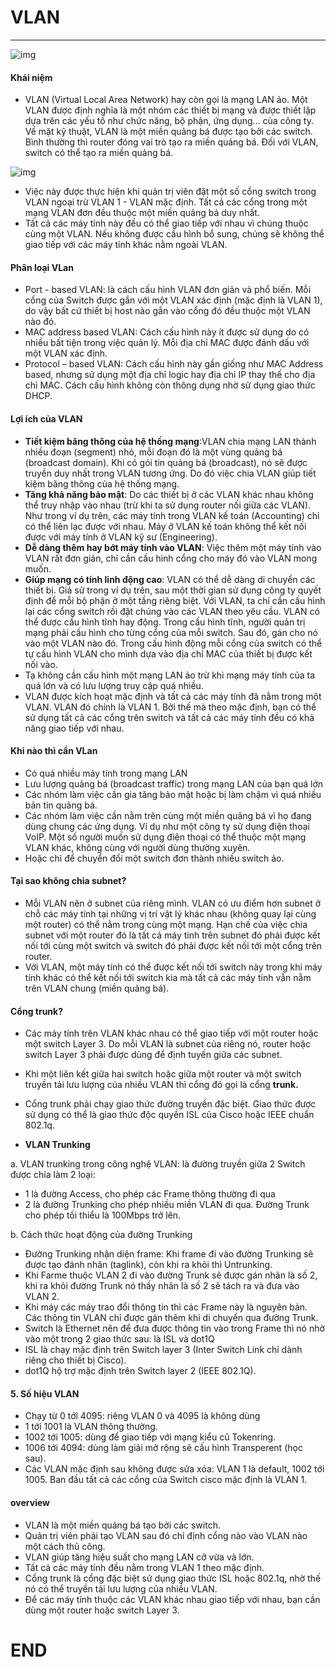 # VLAN
---------------------------------------------------------------------------------------------
![img](https://img-en.fs.com/images/ckfinder/ftp_images/tutorial/inter-vlan-routing-2.jpg)
#### Khái niệm
- VLAN (Virtual Local Area Network) hay còn gọi là mạng LAN ảo. Một VLAN được định nghĩa là một nhóm các thiết bị mạng và được thiết lập dựa trên các yếu tố như chức năng, bộ phận, ứng dụng… của công ty. Về mặt kỹ thuật, VLAN là một miền quảng bá được tạo bởi các switch. Bình thường thì router đóng vai trò tạo ra miền quảng bá. Đối với VLAN, switch có thể tạo ra miền quảng bá.

![img](https://st.quantrimang.com/photos/image/012010/26/vlan1.jpg)

- Việc này được thực hiện khi quản trị viên đặt một số cổng switch trong VLAN ngoại trừ VLAN 1 - VLAN mặc định. Tất cả các cổng trong một mạng VLAN đơn đều thuộc một miền quảng bá duy nhất.
- Tất cả các máy tính này đều có thể giao tiếp với nhau vì chúng thuộc cùng một VLAN. Nếu không được cấu hình bổ sung, chúng sẽ không thể giao tiếp với các máy tính khác nằm ngoài VLAN.

#### Phân loại VLan

- Port - based VLAN: là cách cấu hình VLAN đơn giản và phổ biến. Mỗi cổng của Switch được gắn với một VLAN xác định (mặc định là VLAN 1), do vậy bất cứ thiết bị host nào gắn vào cổng đó đều thuộc một VLAN nào đó.
- MAC address based VLAN: Cách cấu hình này ít được sử dụng do có nhiều bất tiện trong việc quản lý. Mỗi địa chỉ MAC được đánh dấu với một VLAN xác định.
- Protocol – based VLAN: Cách cấu hình này gần giống như MAC Address based, nhưng sử dụng một địa chỉ logic hay địa chỉ IP thay thế cho địa chỉ MAC. Cách cấu hình không còn thông dụng nhờ sử dụng giao thức DHCP.

#### Lợi ích của VLAN

- **Tiết kiệm băng thông của hệ thống mạng**:VLAN chia mạng LAN thành nhiều đoạn (segment) nhỏ, mỗi đoạn đó là một vùng quảng bá (broadcast domain). Khi có gói tin quảng bá (broadcast), nó sẽ được truyền duy nhất trong VLAN tương ứng. Do đó việc chia VLAN giúp tiết kiệm băng thông của hệ thống mạng.
- **Tăng khả năng bảo mật**: Do các thiết bị ở các VLAN khác nhau không thể truy nhập vào nhau (trừ khi ta sử dụng router nối giữa các VLAN). Như trong ví dụ trên, các máy tính trong VLAN kế toán (Accounting) chỉ có thể liên lạc được với nhau. Máy ở VLAN kế toán không thể kết nối được với máy tính ở VLAN kỹ sư (Engineering).
- **Dễ dàng thêm hay bớt máy tính vào VLAN**: Việc thêm một máy tính vào VLAN rất đơn giản, chỉ cần cấu hình cổng cho máy đó vào VLAN mong muốn.
- **Giúp mạng có tính linh động cao**: VLAN có thể dễ dàng di chuyển các thiết bị. Giả sử trong ví dụ trên, sau một thời gian sử dụng công ty quyết định để mỗi bộ phận ở một tầng riêng biệt. Với VLAN, ta chỉ cần cấu hình lại các cổng switch rồi đặt chúng vào các VLAN theo yêu cầu. VLAN có thể được cấu hình tĩnh hay động. Trong cấu hình tĩnh, người quản trị mạng phải cấu hình cho từng cổng của mỗi switch. Sau đó, gán cho nó vào một VLAN nào đó. Trong cấu hình động mỗi cổng của switch có thể tự cấu hình VLAN cho mình dựa vào địa chỉ MAC của thiết bị được kết nối vào.
- Tạ không cần cấu hình một mạng LAN ảo trừ khi mạng máy tính của ta quá lớn và có lưu lượng truy cập quá nhiều.
- VLAN được kích hoạt mặc định và tất cả các máy tính đã nằm trong một VLAN. VLAN đó chính là VLAN 1. Bởi thế mà theo mặc định, bạn có thể sử dụng tất cả các cổng trên switch và tất cả các máy tính đều có khả năng giao tiếp với nhau.

#### Khi nào thì cần VLan
- Có quá nhiều máy tính trong mạng LAN
- Lưu lượng quảng bá (broadcast traffic) trong mạng LAN của bạn quá lớn
- Các nhóm làm việc cần gia tăng bảo mật hoặc bị làm chậm vì quá nhiều bản tin quảng bá.
- Các nhóm làm việc cần nằm trên cùng một miền quảng bá vì họ đang dùng chung các ứng dụng. Ví dụ như một công ty sử dụng điện thoại VoIP. Một số người muốn sử dụng điện thoại có thể thuộc một mạng VLAN khác, không cùng với người dùng thường xuyên.
- Hoặc chỉ để chuyển đổi một switch đơn thành nhiều switch ảo.

#### Tại sao không chia subnet?
- Mỗi VLAN nên ở subnet của riêng mình. VLAN có ưu điểm hơn subnet ở chỗ các máy tính tại những vị trí vật lý khác nhau (không quay lại cùng một router) có thể nằm trong cùng một mạng. Hạn chế của việc chia subnet với một router đó là tất cả máy tính trên subnet đó phải được kết nối tới cùng một switch và switch đó phải được kết nối tới một cổng trên router.
- Với VLAN, một máy tính có thể được kết nối tới switch này trong khi máy tính khác có thể kết nối tới switch kia mà tất cả các máy tính vẫn nằm trên VLAN chung (miền quảng bá).

#### Cổng trunk?
- Các máy tính trên VLAN khác nhau có thể giao tiếp với một router hoặc một switch Layer 3. Do mỗi VLAN là subnet của riêng nó, router hoặc switch Layer 3 phải được dùng để định tuyến giữa các subnet.
- Khi một liên kết giữa hai switch hoặc giữa một router và một switch truyền tải lưu lượng của nhiều VLAN thì cổng đó gọi là cổng **trunk.**
- Cổng trunk phải chạy giao thức đường truyền đặc biệt. Giao thức được sử dụng có thể là giao thức độc quyền ISL của Cisco hoặc IEEE chuẩn 802.1q.

- **VLAN Trunking**

a. VLAN trunking trong công nghệ VLAN: là đường truyền giữa 2 Switch được chia làm 2 loại:
  + 1 là đường Access, cho phép các Frame thông thường đi qua
  + 2 là đường Trunking cho phép nhiều miền VLAN đi qua. Đường Trunk cho phép tối thiểu là 100Mbps trở lên.

b. Cách thức hoạt động của đường Trunking
  - Đường Trunking nhận diện frame: Khi frame đi vào đường Trunking sẽ được tạo đánh nhãn (taglink), còn khi ra khỏi thì Untrunking.
 - Khi Farme thuộc VLAN 2 đi vào đường Trunk sẽ được gán nhãn là số 2, khi ra khỏi đường Trunk nó thấy nhãn là số 2 sẽ tách ra và đưa vào VLAN 2. 
- Khi máy các máy trao đổi thông tin thì các Frame này là nguyên bản. Các thông tin VLAN chỉ được gán thêm khi di chuyển qua đường Trunk.
- Switch là Ethernet nên để đưa được thông tin vào trong Frame thì nó nhờ vào một trong 2 giao thức sau: là ISL và dot1Q
- ISL là chạy mặc định trên Switch layer 3 (Inter Switch Link chỉ dành riêng cho thiết bị Cisco).
- dot1Q hộ trợ mặc định trên Switch layer 2 (IEEE 802.1Q).

#### 5. Số hiệu VLAN
- Chạy từ 0 tới 4095:  riêng VLAN 0 và 4095 là không dùng
- 1 tới 1001 là VLAN thông thường.
- 1002 tới 1005: dùng để giao tiếp với mạng kiểu cũ Tokenring.
- 1006 tới 4094: dùng làm giải mở rộng sẽ cấu hình Transperent (học sau).   
- Các VLAN mặc định sau không được sửa xóa: VLAN 1 là default, 1002 tới 1005. Ban đầu tất cả các cổng của Switch cisco mặc định là VLAN 1. 

#### overview
- VLAN là một miền quảng bá tạo bởi các switch.
- Quản trị viên phải tạo VLAN sau đó chỉ định cổng nào vào VLAN nào một cách thủ công.
- VLAN giúp tăng hiệu suất cho mạng LAN cỡ vừa và lớn.
- Tất cả các máy tính đều nằm trong VLAN 1 theo mặc định.
- Cổng trunk là cổng đặc biệt sử dụng giao thức ISL hoặc 802.1q, nhờ thế nó có thể truyền tải lưu lượng của nhiều VLAN.
- Để các máy tính thuộc các VLAN khác nhau giao tiếp với nhau, bạn cần dùng một router hoặc switch Layer 3.

# END